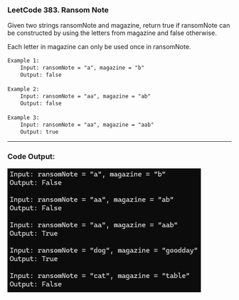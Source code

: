 ### LeetCode 383. Ransom Note

Given two strings ransomNote and magazine, return true if ransomNote can be constructed by using the letters from magazine and false otherwise.

Each letter in magazine can only be used once in ransomNote.

    Example 1:
        Input: ransomNote = "a", magazine = "b"
        Output: false

    Example 2:
        Input: ransomNote = "aa", magazine = "ab"
        Output: false

    Example 3:
        Input: ransomNote = "aa", magazine = "aab"
        Output: true
---
### Code Output:
![Code Output](Output.png)
